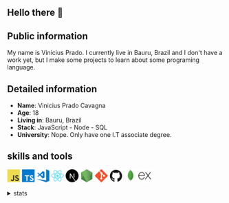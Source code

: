 ## Hello there 👋

## Public information

My name is Vinicius Prado. I currently live in Bauru, Brazil and I don't have a work yet, but I make some projects to learn about some programing language.

## Detailed information

* **Name**: Vinicius Prado Cavagna
* **Age**: 18
* **Living in**: Bauru, Brazil
* **Stack**: JavaScript - Node - SQL
* **University**: Nope. Only have one I.T associate degree.

## skills and tools

<code><img height="30" src="https://raw.githubusercontent.com/devicons/devicon/master/icons/javascript/javascript-original.svg"></code>
<code><img height="30" src="https://raw.githubusercontent.com/devicons/devicon/master/icons/typescript/typescript-original.svg"></code>
<code><img height="30" src="https://raw.githubusercontent.com/github/explore/80688e429a7d4ef2fca1e82350fe8e3517d3494d/topics/visual-studio-code/visual-studio-code.png"></code>
<code><img height="30" src="https://raw.githubusercontent.com/devicons/devicon/master/icons/react/react-original.svg"></code>
<code><img height="30" src="https://raw.githubusercontent.com/devicons/devicon/daca2d1577e9ba62674a864f232320f03f0b6d5d/icons/nextjs/nextjs-original.svg"></code>
<code><img height="30" src="https://raw.githubusercontent.com/github/explore/80688e429a7d4ef2fca1e82350fe8e3517d3494d/topics/nodejs/nodejs.png"></code>
<code><img height="30" src="https://raw.githubusercontent.com/devicons/devicon/master/icons/git/git-plain.svg"></code>
<code><img height="30" src="https://github.com/devicons/devicon/blob/master/icons/github/github-original.svg"></code>
<code><img height="30" src="https://github.com/devicons/devicon/blob/master/icons/mongodb/mongodb-original.svg"></code>
<code><img height="30" src="https://github.com/devicons/devicon/blob/master/icons/express/express-original.svg"></code>

<details>
  <summary>stats</summary>
  
  
  ![stats](https://github-readme-stats.vercel.app/api?username=vprado-dev&show_icons=true&theme=tokyonight&include_all_commits=true&count_private=true&show_icons=true&hide_rank=false&icon_color=6381AF&hide_title=true&disable_animations=true)

 ![langs](https://github-readme-stats.vercel.app/api/top-langs/?username=vprado-dev&layout=compact&theme=tokyonight&include_all_commits=true&count_private=true&text_color=FFFF)
 
 [![wakatime](https://github-readme-stats.vercel.app/api/wakatime?username=vipra&layout=compact&theme=tokyonight&langs_count=5&text_color=FFFF)](https://wakatime.com/@vipra)

